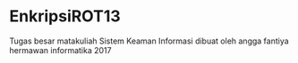 # EnkripsiROT13
Tugas besar matakuliah Sistem Keaman Informasi
dibuat oleh angga fantiya hermawan
informatika 2017
